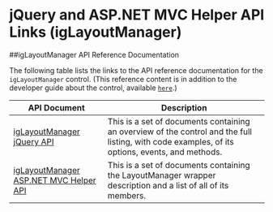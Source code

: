 ﻿<!--
|metadata|
{
    "fileName": "iglayoutmanager-jquery-and-asp.net-mvc-helper-api-links",
    "controlName": "igLayoutManager",
    "tags": ["API","Layouts"]
}
|metadata|
-->

# jQuery and ASP.NET MVC Helper API Links (igLayoutManager)



##igLayoutManager API Reference Documentation


The following table lists the links to the API reference documentation for the `igLayoutManager` control. (This reference content is in addition to the developer guide about the control, available [`here`](igLayoutManager-Landing-Page.html).)

API Document|Description
---|---
[igLayoutManager jQuery API](%%jQueryApiUrl%%/ui.iglayoutmanager)|This is a set of documents containing an overview of the control and the full listing, with code examples, of its options, events, and methods.
[igLayoutManager ASP.NET MVC Helper API](Infragistics.Web.Mvc~Infragistics.Web.Mvc.LayoutManagerWrapper.html)|This is a set of documents containing the LayoutManager wrapper description and a list of all of its members.





 

 


